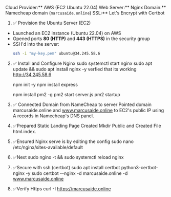 Cloud Provider:** AWS (EC2 Ubuntu 22.04)
Web Server:** Nginx
Domain:** Namecheap domain (`marcusaide.online`)
SSL:** Let's Encrypt with Certbot
1. ✅ Provision the Ubuntu Server (EC2)

- Launched an EC2 instance (Ubuntu 22.04) on AWS
- Opened ports **80 (HTTP)** and **443 (HTTPS)** in the security group
- SSH'd into the server:
  ```bash
  ssh -i "my-key.pem" ubuntu@34.245.58.6
2. ✅ Install and Configure Nginx
   sudo systemctl start nginx
   sudo apt update && sudo apt install nginx -y
   verfied that its working
   http://34.245.58.6

   npm init -y
npm install express

   npm install pm2 -g
pm2 start server.js
pm2 startup
4. ✅ Connected Domain from NameCheap to server
   Pointed domain marcusaide.online and www.marcusaide.online to EC2's public IP using A records in Namecheap's DNS panel.

5. ✅Prepared Static Landing Page
   Created Mkdir Public and Created File html.index.
6. ✅Ensured Nginx serve is by editing the config
   sudo nano /etc/nginx/sites-available/default
7. ✅Next
   sudo nginx -t && sudo systemctl reload nginx
8. ✅Secure with ssh (certbot)
   sudo apt install certbot python3-certbot-nginx -y
   sudo certbot --nginx -d marcusaide.online -d www.marcusaide.online
9. ✅Verify Https
   curl -I https://marcusaide.online
